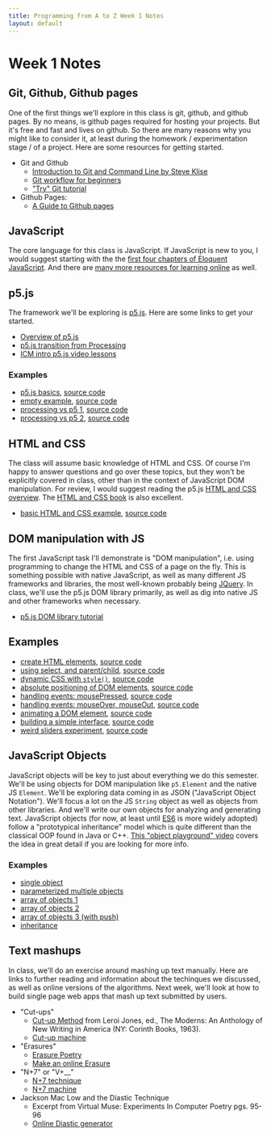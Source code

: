 ```yaml
---
title: Programming from A to Z Week 1 Notes
layout: default
---
```


# Week 1 Notes

## Git, Github, Github pages

One of the first things we'll explore in this class is git, github, and github pages.  By no means, is github pages required for hosting your projects.  But it's free and fast and lives on github.  So there are many reasons why you might like to consider it, at least during the homework / experimentation stage / of a project.  Here are some resources for getting started.

* Git and Github
   * [Introduction to Git and Command Line by Steve Klise](http://sklise.com/2012/09/22/introduction-to-git/)
   * [Git workflow for beginners](http://sklise.com/2012/10/07/git-workflow-beginner/)
   * ["Try" Git tutorial](https://try.github.io/levels/1/challenges/1)
* Github Pages: 
   * [A Guide to Github pages](https://www.thinkful.com/learn/a-guide-to-using-github-pages/)

## JavaScript

The core language for this class is JavaScript.  If JavaScript is new to you, I would suggest starting with the the  [first four chapters of Eloquent JavaScript](http://eloquentjavascript.net/).  And there are [many more resources for learning online](https://github.com/shiffman/A2Z-F15#learning--intro) as well.

## p5.js

The framework we'll be exploring is [p5.js](http://p5js.org).  Here are some links to get your started.

  * [Overview of p5.js](https://github.com/processing/p5.js/wiki/p5.js-overview)
  * [p5.js transition from Processing](https://github.com/processing/p5.js/wiki/Processing-transition)
  * [ICM intro p5.js video lessons](https://vimeo.com/channels/learningp5js/)

### Examples

  * [p5.js basics](00_p5_canvas_js_basics.js/basics/), [source code](https://github.com/shiffman/A2Z-F15/tree/gh-pages/week1/00_p5_canvas_js_basics.js/basics)
  * [empty example](00_p5_canvas_js_basics.js/empty_example/), [source code](https://github.com/shiffman/A2Z-F15/tree/gh-pages/week1/00_p5_canvas_js_basics.js/empty_example)
  * [processing vs p5 1](00_p5_canvas_js_basics.js/processing_p5_conversion_0/), [source code](https://github.com/shiffman/A2Z-F15/tree/gh-pages/week1/00_p5_canvas_js_basics.js/processing_p5_conversion_0)
  * [processing vs p5 2](00_p5_canvas_js_basics.js/processing_p5_conversion_1/), [source code](https://github.com/shiffman/A2Z-F15/tree/gh-pages/week1/00_p5_canvas_js_basics.js/processing_p5_conversion_1)

## HTML and CSS

The class will assume basic knowledge of HTML and CSS.  Of course I'm happy to answer questions and go over these topics, but they won't be explicitly covered in class, other than in the context of JavaScript DOM manipulation.  For review, I would suggest reading the p5.js [HTML and CSS overview](https://github.com/processing/p5.js/wiki/Intro-to-HTML-and-CSS).  The [HTML and CSS book](http://www.htmlandcssbook.com/) is also excellent.

* [basic HTML and CSS example](02_DOM/01_html_css/), [source code](https://github.com/shiffman/A2Z-F15/tree/gh-pages/week1/02_DOM/01_html_css/)

## DOM manipulation with JS

The first JavaScript task I'll demonstrate is "DOM manipulation", i.e. using programming to change the HTML and CSS of a page on the fly.  This is something possible with native JavaScript, as well as many different JS frameworks and libraries, the most well-known probably being [JQuery](https://jquery.com/).  In class, we'll use the p5.js DOM library primarily, as well as dig into native JS and other frameworks when necessary.

* [p5.js DOM library tutorial](https://github.com/processing/p5.js/wiki/Beyond-the-canvas)

## Examples

* [create HTML elements](02_DOM/02_build_html_css_p5/), [source code](https://github.com/shiffman/A2Z-F15/tree/gh-pages/week1/02_DOM/02_build_html_css_p5/)
* [using select, and parent/child](02_DOM/03_select_parent_child/), [source code](https://github.com/shiffman/A2Z-F15/tree/gh-pages/week1/02_DOM/03_select_parent_child/)
* [dynamic CSS with `style()`](02_DOM/04_css_with_p5_style/), [source code](https://github.com/shiffman/A2Z-F15/tree/gh-pages/week1/02_DOM/04_css_with_p5_style/)
* [absolute positioning of DOM elements](02_DOM/05_absolute_position_DOM/), [source code](https://github.com/shiffman/A2Z-F15/tree/gh-pages/week1/02_DOM/05_absolute_position_DOM/)
* [handling events: mousePressed](02_DOM/06_mousepressed/), [source code](https://github.com/shiffman/A2Z-F15/tree/gh-pages/week1/02_DOM/06_mousepressed/)
* [handling events: mouseOver, mouseOut](02_DOM/07_mouseover_mouseout/), [source code](https://github.com/shiffman/A2Z-F15/tree/gh-pages/week1/02_DOM/07_mouseover_mouseout/)
* [animating a DOM element](02_DOM/08_animateDOM/), [source code](https://github.com/shiffman/A2Z-F15/tree/gh-pages/week1/02_DOM/08_animateDOM/)
* [building a simple interface](02_DOM/09_interface/), [source code](https://github.com/shiffman/A2Z-F15/tree/gh-pages/week1/02_DOM/09_interface/)
* [weird sliders experiment](02_DOM/10_sliders/), [source code](https://github.com/shiffman/A2Z-F15/tree/gh-pages/week1/02_DOM/10_sliders/)

## JavaScript Objects

JavaScript objects will be key to just about everything we do this semester.  We'll be using objects for DOM manipulation like `p5.Element` and the native JS `Element`.  We'll be exploring data coming in as JSON ("JavaScript Object Notation").  We'll focus a lot on the JS `String` object as well as objects from other libraries.  And we'll write our own objects for analyzing and generating text.  JavaScript objects (for now, at least until [ES6](http://es6-features.org/#Constants) is more widely adopted) follow a "prototypical inheritance" model which is quite different than the classical OOP found in Java or C++.  [This "object playground" video](http://www.objectplayground.com/) covers the idea in great detail if you are looking for more info.  

### Examples

* [single object](01_objects_in_JS_p5/01_object_example/)
* [parameterized multiple objects](01_objects_in_JS_p5/02_parameterized_objects/)
* [array of objects 1](01_objects_in_JS_p5/03_array_of_objects//)
* [array of objects 2](01_objects_in_JS_p5/04_array_interactive_objects/)
* [array of objects 3 (with push)](05_array_of_objects_push/)
* [inheritance](06_inheritance/)

## Text mashups

In class, we'll do an exercise around mashing up text manually.  Here are links to further reading and information about the techinques we discussed, as well as online versions of the algorithms.  Next week, we'll look at how to build single page web apps that mash up text submitted by users.

* "Cut-ups"
  * [Cut-up Method](http://www.writing.upenn.edu/~afilreis/88v/burroughs-cutup.html) from  Leroi Jones, ed., The Moderns: An Anthology of New Writing in America (NY: Corinth Books, 1963).
  * [Cut-up machine](http://www.languageisavirus.com/cutupmachine.html#.VfHCY51Viko)
* "Erasures"
  * [Erasure Poetry](https://en.wikipedia.org/wiki/Erasure_(artform))
  * [Make an online Erasure](http://erasures.wavepoetry.com/erasures.php?sourceid=23)
* "N+7" or "V+__"
  * [N+7 technique](http://www.languageisavirus.com/articles/articles.php?subaction=showcomments&id=1161978000#.VfHDT51Viko)
  * [N+7 machine](http://www.spoonbill.org/n+7/)
* Jackson Mac Low and the Diastic Technique
  * Excerpt from Virtual Muse: Experiments In Computer Poetry pgs. 95-96
  * [Online Diastic generator](http://www.eddeaddad.net/eDiastic/)